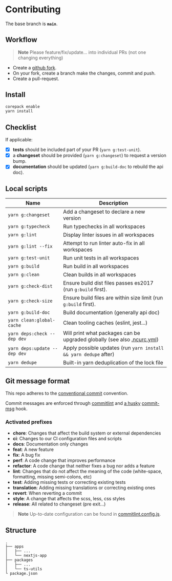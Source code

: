 # Contributing

The base branch is **`main`**.

## Workflow

> **Note**
> Please feature/fix/update... into individual PRs (not one changing everything)

- Create a [github fork](https://docs.github.com/en/get-started/quickstart/fork-a-repo).
- On your fork, create a branch make the changes, commit and push.
- Create a pull-request.

## Install

```bash
corepack enable
yarn install
```

## Checklist

If applicable:

- [x] **tests** should be included part of your PR (`yarn g:test-unit`).
- [x] a **changeset** should be provided (`yarn g:changeset`) to request a version bump.
- [x] **documentation** should be updated (`yarn g:build-doc` to rebuild the api doc).

## Local scripts

| Name                         | Description                                                                                                                         |
| ---------------------------- | ----------------------------------------------------------------------------------------------------------------------------------- |
| `yarn g:changeset`           | Add a changeset to declare a new version                                                                                            |
| `yarn g:typecheck`           | Run typechecks in all workspaces                                                                                                    |
| `yarn g:lint`                | Display linter issues in all workspaces                                                                                             |
| `yarn g:lint --fix`          | Attempt to run linter auto-fix in all workspaces                                                                                    |
| `yarn g:test-unit`           | Run unit tests in all workspaces                                                                                                    |
| `yarn g:build`               | Run build in all workspaces                                                                                                         |
| `yarn g:clean`               | Clean builds in all workspaces                                                                                                      |
| `yarn g:check-dist`          | Ensure build dist files passes es2017 (run `g:build` first).                                                                        |
| `yarn g:check-size`          | Ensure build files are within size limit (run `g:build` first).                                                                     |
| `yarn g:build-doc`           | Build documentation (generally api doc)                                                                                             |
| `yarn clean:global-cache`    | Clean tooling caches (eslint, jest...)                                                                                              |
| `yarn deps:check --dep dev`  | Will print what packages can be upgraded globally (see also [.ncurc.yml](https://github.com/in3166/mono_repo/blob/main/.ncurc.yml)) |
| `yarn deps:update --dep dev` | Apply possible updates (run `yarn install && yarn dedupe` after)                                                                    |
| `yarn dedupe`                | Built-in yarn deduplication of the lock file                                                                                        |

## Git message format

This repo adheres to the [conventional commit](https://www.conventionalcommits.org/en/v1.0.0/) convention.

Commit messages are enforced through [commitlint](https://github.com/conventional-changelog/commitlint) and [a husky](https://github.com/typicode/husky) [commit-msg](https://github.com/in3166/mono_repo/blob/main/.husky/commit-msg) hook.

### Activated prefixes

- **chore**: Changes that affect the build system or external dependencies
- **ci**: Changes to our CI configuration files and scripts
- **docs**: Documentation only changes
- **feat**: A new feature
- **fix**: A bug fix
- **perf**: A code change that improves performance
- **refactor**: A code change that neither fixes a bug nor adds a feature
- **lint**: Changes that do not affect the meaning of the code (white-space, formatting, missing semi-colons, etc)
- **test**: Adding missing tests or correcting existing tests
- **translation**: Adding missing translations or correcting existing ones
- **revert**: When reverting a commit
- **style**: A change that affects the scss, less, css styles
- **release**: All related to changeset (pre exit...)

> **Note**
> Up-to-date configuration can be found in [commitlint.config.js](https://github.com/in3166/mono_repo/blob/main/commitlint.config.js).

## Structure

```
.
├── apps
│   ├── ...
│   └── nextjs-app
├── packages
│   ├── ...
│   └── ts-utils
└ package.json
```
